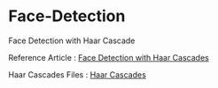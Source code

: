 # Face-Detection
Face Detection with Haar Cascade

Reference Article :  [Face Detection with Haar Cascades](https://towardsdatascience.com/face-detection-with-haar-cascade-727f68dafd08)

Haar Cascades Files : [Haar Cascades](https://github.com/opencv/opencv/tree/master/data/haarcascades)
